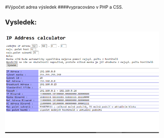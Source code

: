 #Výpočet adrea výsledek
####vypracováno v PHP a CSS.
## Vysledek:
![PocitaniAdres.PNG](WebovyAnalyzatorSite/PocitaniAdres.PNG)
